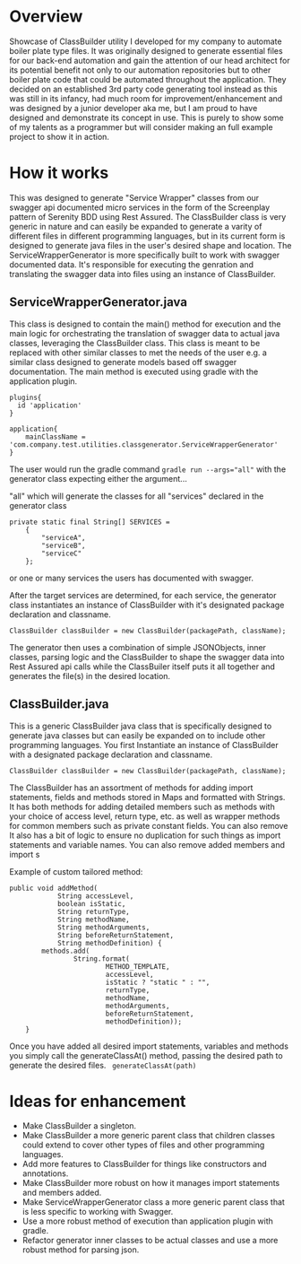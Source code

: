 # Overview
Showcase of ClassBuilder utility I developed for my company to automate boiler plate type files. It was originally designed to generate essential files for our back-end automation and gain the attention of our head architect for its potential benefit not only to our automation repositories but to other boiler plate code that could be automated throughout the application. They decided on an established 3rd party code generating tool instead as this was still in its infancy, had much room for improvement/enhancement and was designed by a junior developer aka me, but I am proud to have designed and demonstrate its concept in use. This is purely to show some of my talents as a programmer but will consider making an full example project to show it in action.

# How it works
This was designed to generate "Service Wrapper" classes from our swagger api documented micro services in the form of the Screenplay pattern of Serenity BDD using Rest Assured. The ClassBuilder class is very generic in nature and can easily be expanded to generate a varity of different files in different programming languages, but in its current form is designed to generate java files in the user's desired shape and location. The ServiceWrapperGenerator is more specifically built to work with swagger documented data. It's responsible for executing the genration and translating the swagger data into files using an instance of ClassBuilder.

## ServiceWrapperGenerator.java
This class is designed to contain the main() method for execution and the main logic for orchestrating the translation of swagger data to actual java classes, leveraging the ClassBuilder class. This class is meant to be replaced with other similar classes to met the needs of the user e.g. a similar class designed to generate models based off swagger documentation. The main method is executed using gradle with the application plugin.

```
plugins{
  id 'application'
}

application{
    mainClassName = 'com.company.test.utilities.classgenerator.ServiceWrapperGenerator'
}

```
The user would run the gradle command ```gradle run --args="all"``` with the generator class expecting either the argument...

"all" which will generate the classes for all "services" declared in the generator class
```
private static final String[] SERVICES =
    {
        "serviceA",
        "serviceB",
        "serviceC"
    };
```

or one or many services the users has documented with swagger.

After the target services are determined, for each service, the generator class instantiates an instance of ClassBuilder with it's designated package declaration and classname.

```ClassBuilder classBuilder = new ClassBuilder(packagePath, className);```

The generator then uses a combination of simple JSONObjects, inner classes, parsing logic and the ClassBuilder to shape the swagger data into Rest Assured api calls while the ClassBuiler itself puts it all together and generates the file(s) in the desired location.


## ClassBuilder.java
This is a generic ClassBuilder java class that is specifically designed to generate java classes but can easily be expanded on to include other programming languages. You first Instantiate an instance of ClassBuilder with a designated package declaration and classname.

```ClassBuilder classBuilder = new ClassBuilder(packagePath, className);```

The ClassBuilder has an assortment of methods for adding import statements, fields and methods stored in Maps and formatted with Strings. It has both methods for adding detailed members such as methods with your choice of access level, return type, etc. as well as wrapper methods for common members such as private constant fields. You can also remove It also has a bit of logic to ensure no duplication for such things as import statements and variable names. You can also remove added members and import s

Example of custom tailored method:
```
public void addMethod(
            String accessLevel,
            boolean isStatic,
            String returnType,
            String methodName,
            String methodArguments,
            String beforeReturnStatement,
            String methodDefinition) {
        methods.add(
                String.format(
                        METHOD_TEMPLATE,
                        accessLevel,
                        isStatic ? "static " : "",
                        returnType,
                        methodName,
                        methodArguments,
                        beforeReturnStatement,
                        methodDefinition));
    }
```

Once you have added all desired import statements, variables and methods you simply call the generateClassAt() method, passing the desired path to generate the desired files.
``` generateClassAt(path)```

# Ideas for enhancement
- Make ClassBuilder a singleton.
- Make ClassBuilder a more generic parent class that children classes could extend to cover other types of files and other programming languages.
- Add more features to ClassBuilder for things like constructors and annotations.
- Make ClassBuilder more robust on how it manages import statements and members added.
- Make ServiceWrapperGenerator class a more generic parent class that is less specific to working with Swagger.
- Use a more robust method of execution than application plugin with gradle.
- Refactor generator inner classes to be actual classes and use a more robust method for parsing json.
